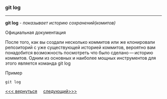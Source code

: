 ### git log
---
**git log** - *показывает историю сохранений(комитов)*

Официальная документация

После того, как вы создали несколько коммитов или же клонировали репозиторий с уже существующей историей коммитов, вероятно вам понадобится возможность посмотреть что было сделано — историю коммитов. Одним из основных и наиболее мощных инструментов для этого является команда git log

Пример
```
git log
```
[<<< вернуться](./readme.md) &nbsp;&nbsp;&nbsp;&nbsp;[следующий>>>](./создание%20веток.md)

